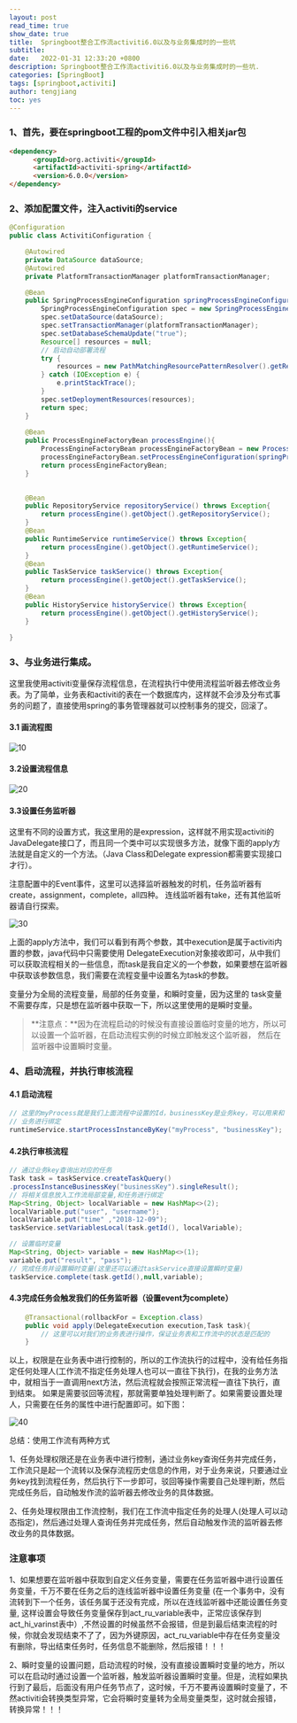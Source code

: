 ```yaml
---
layout: post
read_time: true
show_date: true
title:  Springboot整合工作流activiti6.0以及与业务集成时的一些坑
subtitle: 
date:   2022-01-31 12:33:20 +0800
description: Springboot整合工作流activiti6.0以及与业务集成时的一些坑.
categories: [SpringBoot]
tags: [springboot,activiti]
author: tengjiang
toc: yes
---
```



### 1、首先，要在springboot工程的pom文件中引入相关jar包

```html
<dependency>
      <groupId>org.activiti</groupId>
      <artifactId>activiti-spring</artifactId>
      <version>6.0.0</version>
</dependency>
```

### 2、添加配置文件，注入activiti的service

```java
@Configuration
public class ActivitiConfiguration {

    @Autowired
    private DataSource dataSource;
    @Autowired
    private PlatformTransactionManager platformTransactionManager;

	@Bean
	public SpringProcessEngineConfiguration springProcessEngineConfiguration(){
		SpringProcessEngineConfiguration spec = new SpringProcessEngineConfiguration();
        spec.setDataSource(dataSource);
        spec.setTransactionManager(platformTransactionManager);
		spec.setDatabaseSchemaUpdate("true");
		Resource[] resources = null;
        // 启动自动部署流程
		try {
			resources = new PathMatchingResourcePatternResolver().getResources("classpath*:bpmn/*.bpmn");
		} catch (IOException e) {
			e.printStackTrace();
		}
		spec.setDeploymentResources(resources);
		return spec;
	}
	
	@Bean
	public ProcessEngineFactoryBean processEngine(){
		ProcessEngineFactoryBean processEngineFactoryBean = new ProcessEngineFactoryBean();
		processEngineFactoryBean.setProcessEngineConfiguration(springProcessEngineConfiguration());
		return processEngineFactoryBean;
	}

	
	@Bean
	public RepositoryService repositoryService() throws Exception{
		return processEngine().getObject().getRepositoryService();
	}
	@Bean
	public RuntimeService runtimeService() throws Exception{
		return processEngine().getObject().getRuntimeService();
	}
	@Bean
	public TaskService taskService() throws Exception{
		return processEngine().getObject().getTaskService();
	}
	@Bean
	public HistoryService historyService() throws Exception{
		return processEngine().getObject().getHistoryService();
	}
	
}
```

### 3、与业务进行集成。

这里我使用activiti变量保存流程信息，在流程执行中使用流程监听器去修改业务表。为了简单，业务表和activiti的表在一个数据库内，这样就不会涉及分布式事务的问题了，直接使用spring的事务管理器就可以控制事务的提交，回滚了。

#### 3.1 画流程图

![10](https://s2.loli.net/2022/01/31/1NiDrgMtsGcnkaH.png)

#### 3.2设置流程信息

![20](https://s2.loli.net/2022/01/31/zpJNhlTRYX9Befo.png)

#### 3.3设置任务监听器

这里有不同的设置方式，我这里用的是expression，这样就不用实现activiti的JavaDelegate接口了，而且同一个类中可以实现很多方法，就像下面的apply方法就是自定义的一个方法。（Java Class和Delegate expression都需要实现接口才行）。

注意配置中的Event事件，这里可以选择监听器触发的时机，任务监听器有create，assignment，complete，all四种。 连线监听器有take，还有其他监听器请自行探索。

![30](https://s2.loli.net/2022/01/31/d6fn2zjJPIliZS3.png)

上面的apply方法中，我们可以看到有两个参数，其中execution是属于activiti内置的参数，java代码中只需要使用 DelegateExecution对象接收即可，从中我们可以获取流程相关的一些信息，而task是我自定义的一个参数，如果要想在监听器中获取该参数信息，我们需要在流程变量中设置名为task的参数。

变量分为全局的流程变量，局部的任务变量，和瞬时变量，因为这里的 task变量不需要存库，只是想在监听器中获取一下，所以这里使用的是瞬时变量。

> **注意点：**因为在流程启动的时候没有直接设置临时变量的地方，所以可以设置一个监听器，在启动流程实例的时候立即触发这个监听器， 然后在监听器中设置瞬时变量。

### 4、启动流程，并执行审核流程

#### 4.1 启动流程

```java
// 这里的myProcess就是我们上面流程中设置的Id，businessKey是业务key，可以用来和
// 业务进行绑定
runtimeService.startProcessInstanceByKey("myProcess", "businessKey");
```

#### 4.2执行审核流程

```java
// 通过业务key查询出对应的任务
Task task = taskService.createTaskQuery()
.processInstanceBusinessKey("businessKey").singleResult();
// 将相关信息放入工作流局部变量,和任务进行绑定
Map<String, Object> localVariable = new HashMap<>(2);
localVariable.put("user", "username");
localVariable.put("time" ,"2018-12-09");
taskService.setVariablesLocal(task.getId(), localVariable);

// 设置临时变量
Map<String, Object> variable = new HashMap<>(1);
variable.put("result", "pass");
// 完成任务并设置瞬时变量(这里还可以通过taskService直接设置瞬时变量)
taskService.complete(task.getId(),null,variable);
```

#### 4.3完成任务会触发我们的任务监听器（设置event为complete）

```java
    @Transactional(rollbackFor = Exception.class)
    public void apply(DelegateExecution execution,Task task){
        // 这里可以对我们的业务表进行操作，保证业务表和工作流中的状态是匹配的
    }
```

以上，权限是在业务表中进行控制的，所以的工作流执行的过程中，没有给任务指定任何处理人(工作流不指定任务处理人也可以一直往下执行)，在我的业务方法中，就相当于一直调用next方法，然后流程就会按照正常流程一直往下执行，直到结束。 如果是需要驳回等流程，那就需要单独处理判断了。如果需要设置处理人，只需要在任务的属性中进行配置即可。如下图：

![40](https://s2.loli.net/2022/01/31/wYzDoCj1f6uVPSl.png)

总结：使用工作流有两种方式

1、任务处理权限还是在业务表中进行控制，通过业务key查询任务并完成任务，工作流只是起一个流转以及保存流程历史信息的作用，对于业务来说，只要通过业务key找到流程任务，然后执行下一步即可，驳回等操作需要自己处理判断，然后完成任务后，自动触发作流的监听器去修改业务的具体数据。

2、任务处理权限由工作流控制，我们在工作流中指定任务的处理人(处理人可以动态指定)，然后通过处理人查询任务并完成任务，然后自动触发作流的监听器去修改业务的具体数据。

### **注意事项**

1、如果想要在监听器中获取到自定义任务变量，需要在任务监听器中进行设置任务变量，千万不要在任务之后的连线监听器中设置任务变量 (在一个事务中，没有流转到下一个任务，该任务属于还没有完成，所以在连线监听器中还能设置任务变量, 这样设置会导致任务变量保存到act_ru_variable表中，正常应该保存到act_hi_varinst表中）,不然设置的时候虽然不会报错，但是到最后结束流程的时候，你就会发现结束不了了，因为外键原因，act_ru_variable中存在任务变量没有删除，导出结束任务时，任务信息不能删除，然后报错！！！

2、瞬时变量的设置问题，启动流程的时候，没有直接设置瞬时变量的地方，所以可以在启动时通过设置一个监听器，触发监听器设置瞬时变量。但是，流程如果执行到了最后，后面没有用户任务节点了，这时候，千万不要再设置瞬时变量了，不然activiti会转换类型异常，它会将瞬时变量转为全局变量类型，这时就会报错，转换异常！！！